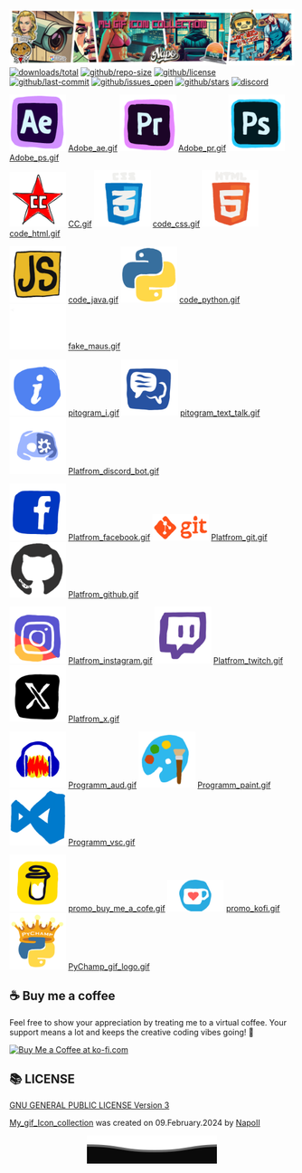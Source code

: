 [![github/NapoII/My_gif_Icon_collection](https://raw.githubusercontent.com/NapoII/My_gif_Icon_collection/main/README_img/Readme_top.png)](https://github.com/NapoII/My_gif_Icon_collection)
[![downloads/total](https://img.shields.io/github/downloads/NapoII/My_gif_Icon_collection/total)](https://github.com/NapoII/My_gif_Icon_collection/archive/refs/heads/main.zip) [![github/repo-size](https://img.shields.io/github/repo-size/NapoII/My_gif_Icon_collection)](https://github.com/NapoII/My_gif_Icon_collection/archive/refs/heads/main.zip) [![github/license](https://img.shields.io/github/license/NapoII/My_gif_Icon_collection)](https://github.com/NapoII/My_gif_Icon_collection/blob/main/LICENSE) [![github/last-commit](https://img.shields.io/github/downloads/NapoII/My_gif_Icon_collection/total)](https://img.shields.io/github/issues/NapoII/My_gif_Icon_collection?style=plastic) [![github/issues_open](https://img.shields.io/github/issues/NapoII/My_gif_Icon_collection?style=plastic)](https://img.shields.io/github/issues-raw/NapoII/My_gif_Icon_collection) [![github/stars](https://img.shields.io/github/stars/NapoII/My_gif_Icon_collection?style=social)](https://github.com/NapoII/My_gif_Icon_collection/stargazers) [![discord](https://img.shields.io/discord/190307701169979393)](https://discord.gg/knTKtKVfnr)


<img src="My_gif_Icon_collection/Adobe_ae.gif" alt="Adobe_ae.gif" width="100" /> [Adobe_ae.gif](My_gif_Icon_collection/Adobe_ae.gif)  <img src="My_gif_Icon_collection/Adobe_pr.gif" alt="Adobe_pr.gif" width="100" /> [Adobe_pr.gif](My_gif_Icon_collection/Adobe_pr.gif)  <img src="My_gif_Icon_collection/Adobe_ps.gif" alt="Adobe_ps.gif" width="100" /> [Adobe_ps.gif](My_gif_Icon_collection/Adobe_ps.gif)  

<img src="My_gif_Icon_collection/CC.gif" alt="CC.gif" width="100" /> [CC.gif](My_gif_Icon_collection/CC.gif)  <img src="My_gif_Icon_collection/code_css.gif" alt="code_css.gif" width="100" /> [code_css.gif](My_gif_Icon_collection/code_css.gif)  <img src="My_gif_Icon_collection/code_html.gif" alt="code_html.gif" width="100" /> [code_html.gif](My_gif_Icon_collection/code_html.gif)  

<img src="My_gif_Icon_collection/code_java.gif" alt="code_java.gif" width="100" /> [code_java.gif](My_gif_Icon_collection/code_java.gif)  <img src="My_gif_Icon_collection/code_python.gif" alt="code_python.gif" width="100" /> [code_python.gif](My_gif_Icon_collection/code_python.gif)  <img src="My_gif_Icon_collection/fake_maus.gif" alt="fake_maus.gif" width="100" /> [fake_maus.gif](My_gif_Icon_collection/fake_maus.gif)  

<img src="My_gif_Icon_collection/pitogram_i.gif" alt="pitogram_i.gif" width="100" /> [pitogram_i.gif](My_gif_Icon_collection/pitogram_i.gif)  <img src="My_gif_Icon_collection/pitogram_text_talk.gif" alt="pitogram_text_talk.gif" width="100" /> [pitogram_text_talk.gif](My_gif_Icon_collection/pitogram_text_talk.gif)  <img src="My_gif_Icon_collection/Platfrom_discord_bot.gif" alt="Platfrom_discord_bot.gif" width="100" /> [Platfrom_discord_bot.gif](My_gif_Icon_collection/Platfrom_discord_bot.gif)  

<img src="My_gif_Icon_collection/Platfrom_facebook.gif" alt="Platfrom_facebook.gif" width="100" /> [Platfrom_facebook.gif](My_gif_Icon_collection/Platfrom_facebook.gif)  <img src="My_gif_Icon_collection/Platfrom_git.gif" alt="Platfrom_git.gif" width="100" /> [Platfrom_git.gif](My_gif_Icon_collection/Platfrom_git.gif)  <img src="My_gif_Icon_collection/Platfrom_github.gif" alt="Platfrom_github.gif" width="100" /> [Platfrom_github.gif](My_gif_Icon_collection/Platfrom_github.gif)  

<img src="My_gif_Icon_collection/Platfrom_instagram.gif" alt="Platfrom_instagram.gif" width="100" /> [Platfrom_instagram.gif](My_gif_Icon_collection/Platfrom_instagram.gif)  <img src="My_gif_Icon_collection/Platfrom_twitch.gif" alt="Platfrom_twitch.gif" width="100" /> [Platfrom_twitch.gif](My_gif_Icon_collection/Platfrom_twitch.gif)  <img src="My_gif_Icon_collection/Platfrom_x.gif" alt="Platfrom_x.gif" width="100" /> [Platfrom_x.gif](My_gif_Icon_collection/Platfrom_x.gif)  

<img src="My_gif_Icon_collection/Programm_aud.gif" alt="Programm_aud.gif" width="100" /> [Programm_aud.gif](My_gif_Icon_collection/Programm_aud.gif)  <img src="My_gif_Icon_collection/Programm_paint.gif" alt="Programm_paint.gif" width="100" /> [Programm_paint.gif](My_gif_Icon_collection/Programm_paint.gif)  <img src="My_gif_Icon_collection/Programm_vsc.gif" alt="Programm_vsc.gif" width="100" /> [Programm_vsc.gif](My_gif_Icon_collection/Programm_vsc.gif)  

<img src="My_gif_Icon_collection/promo_buy_me_a_cofe.gif" alt="promo_buy_me_a_cofe.gif" width="100" /> [promo_buy_me_a_cofe.gif](My_gif_Icon_collection/promo_buy_me_a_cofe.gif)  <img src="My_gif_Icon_collection/promo_kofi.gif" alt="promo_kofi.gif" width="100" /> [promo_kofi.gif](My_gif_Icon_collection/promo_kofi.gif)  <img src="My_gif_Icon_collection/PyChamp_gif_logo.gif" alt="PyChamp_gif_logo.gif" width="100" /> [PyChamp_gif_logo.gif](My_gif_Icon_collection/PyChamp_gif_logo.gif)  




## ☕ Buy me a coffee <a name = "coffee"></a>

Feel free to show your appreciation by treating me to a virtual coffee. Your support means a lot and keeps the creative coding vibes going! 🚀

<a href='https://ko-fi.com/M4M0TS4ZM' target='_blank'><img height='36' style='border:0px;height:36px;' src='https://storage.ko-fi.com/cdn/kofi1.png?v=3' border='0' alt='Buy Me a Coffee at ko-fi.com' /></a>

## 📚 LICENSE <a name = "LICENSE"></a>

[GNU GENERAL PUBLIC LICENSE Version 3](LICENSE)

[My_gif_Icon_collection](My_gif_Icon_collection) was created on 09.February.2024 by [NapoII](https://github.com/NapoII)


    
<p align="center">
<img src="https://raw.githubusercontent.com/NapoII/NapoII/233630a814f7979f575c7f764dbf1f4804b05332/Bottom.svg" alt="Github Stats" />
</p>
